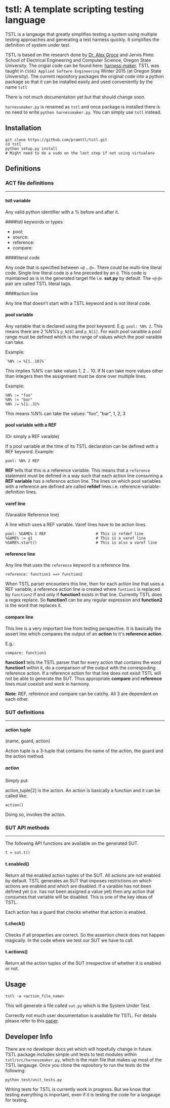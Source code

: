 tstl: A template scripting testing language
===========================================

TSTL is a langauge that greatly simplifies testing a system using multiple testing approaches and generating a test harness quickly.
It simplifies the definition of system under test.

TSTL is based on the research done by [Dr. Alex Groce](http://eecs.oregonstate.edu/people/groce-alex) and Jervis Pinto. School of Electrical Engineering and Computer Science, Oregon State University. The origial code can be found here: [harness-maker](https://code.google.com/p/harness-maker/). TSTL was taught in `CS562 Applied Softwre Engineering` Winter 2015 (at Oregon State University). The current repository packages the original code into a python package so that it can be installed easily and used conveniently by the name `tstl`

There is not much documentation yet but that should change soon.

`harnessmaker.py` is renamed as `tstl` and once package is installed there is no need to write `python harnessmaker.py`.
You can simply use `tstl` instead.


Installation
------------


    git clone https://github.com/pramttl/tstl.git
    cd tstl
    python setup.py install
    # Might need to do a sudo on the last step if not using virtualenv


Definitions
-----------

### ACT file definitions
------------

#### tstl variable

Any valid python identifier with a % before and after it.

####tstl keywords or types

* pool:
* source:
* reference:
* compare:

####literal code

Any code that is specified between `<@` .. `@>`. There could be multi-line literal code. Single line literal code is a line preceded by an `@`.
This code is maintained as is in the generated target file i.e. **sut.py** by default. The `<@`  `@>` pair are called TSTL literal tags.

####action line

Any line that doesn’t start with a TSTL keyword and is not literal code.

#### pool variable

Any variable that is declared using the pool keyword. E.g: `pool: %N% 2`. This means there are 2 %N%’s `p_N[0]` and `p_N[1]`. For each pool varaible a pool range must be defined which is the range of values which the pool varaible can take.

Example:

	`%N% := %[1..10]%`

This implies %N% can take values 1, 2 .. 10. If N can take more values other than integers then the assignment must be done over multiple lines.

Example:  

	%N% := "foo"
	%N% := "bar"
	%N% := %[1..3]%

This means %N% can take the values: "foo", "bar", 1, 2, 3


#### pool variable with a REF

(Or simply a REF varaible)

If a pool variable at the time of its TSTL declaration can be defined with a REF keyword. Example:

	pool: %N% 2 REF

**REF** tells that this is a reference variable. This means that a `reference` statement must be defined in a way such that each action line consuming a **REF variable** has a reference action line. The lines on which pool variables with a reference are defined are called **refdef** lines i.e. reference-variable-definition lines.


#### varef line

(Varaiable Reference line)

A line which uses a REF variable. Varef lines have to be action lines.

	pool: %GAME% 1 REF						# This is refdef line
	%GAME% := g1							# This is a varef line
	%GAME%.start()							# This is also a varef line

#### reference line

Any line that uses the `reference` keyword is a reference line.

	reference: function1 ==> function2

When TSTL parser encounters this line, then for each action line that uses a REF variable, a reference action line is created where `funtion1` is replaced by `function2` if and only if **function1** exists in that line. Currently TSTL does a regex replace. So **function1** can be any regular expression and **function2** is the word that replaces it.


#### compare line

This line is a very important line from testing perspective. It is basically the assert line which compares the output of an **action** to it's **reference action**.

E.g.:

	compare: function1

**function1** tells the TSTL parser that for every action that contains the word **function1** within it, do a comparison of the output with the correspoding reference action. If a reference action for that line does not exisit TSTL will not be able to generate the SUT. Thus appropriate **compare** and **reference** lines must coexisit and work in harmony.

**Note**: REF, reference and compare can be catchy. All 3 are dependent on each other.

### SUT definitions
------------

#### action tuple

(name, guard, action)

Action tuple is a 3-tuple that contains the name of the action, the guard and the action method.

##### action

Simply put:

action_tuple[2] is the action. An action is basically a function and it can be called like:

    action()

Doing so, invokes the action.


### SUT API methods
------------

The following API functions are available on the generated SUT.

	t = sut.t()


#### t.enabled()

Return all the enabled action tuples of the SUT. All actions are not enabled by default. TSTL generates an SUT that imposes restrictions on which actions are enabled and which are disabled. If a varaible has not been defined yet (i.e. has not been assigned a value yet) then any action that consumes that variable will be disabled. This is one of the key ideas of TSTL.

Each action has a guard that checks whether that action is enabled.

#### t.check()

Checks if all properties are correct. So the assertion check does not happen magically. In the code where we test our SUT we have to call.

#### t.actions()

Return all the action tuples of the SUT irrespective of whether it is enabled or not.


Usage
-----

    tstl -a <action_file_name>

This will generate a file called `sut.py` which is the System Under Test.

Correctly not much user documentation is available for TSTL. For details please refer to this [paper](http://www.cs.cmu.edu/~agroce/nfm15.pdf).


Developer Info
--------------

There are no developer docs yet which will hopefully change in future. TSTL package includes simple unit tests to test modules within `tstl/src/harnessmaker.py`, which is the main file that makes up most of the TSTL langauge. Once you clone the repository to run the tests do the following:

    python test/unit_tests.py

Writing tests for TSTL is currently work in progress. But we know that testing everything is important, even if it is testing the code for a langauge for testing.

